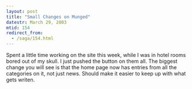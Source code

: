 ```yaml
---
layout: post
title: "Small Changes on Munged"
datestr: March 29, 2003
mtid: 154
redirect_from:
  - /saga/154.html
---
```


Spent a little time working on the site this week, while I was in hotel rooms bored out of my skull.  I just pushed the button on them all. The biggest change you will see is that the home page now has entries from all the categories on it, not just news.  Should make it easier to keep up with what gets writen.

